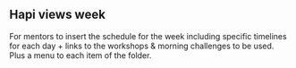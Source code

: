 ## Hapi views week

For mentors to insert the schedule for the week including specific timelines for each day + links to the
workshops & morning challenges to be used. Plus a menu to each item of the folder.

